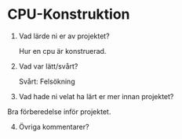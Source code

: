 # CPU-Konstruktion

1. Vad lärde ni er av projektet?
   
   Hur en cpu är konstruerad.


2. Vad var lätt/svårt?
   
   Svårt: Felsökning


3. Vad hade ni velat ha lärt er mer innan projektet?

Bra förberedelse inför projektet. 


4. Övriga kommentarer?
